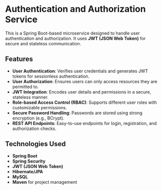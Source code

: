 # Authentication and Authorization Service

This is a Spring Boot-based microservice designed to handle user authentication and authorization. It uses **JWT (JSON Web Token)** for secure and stateless communication.

## Features

- **User Authentication**: Verifies user credentials and generates JWT tokens for sessionless authentication.
- **User Authorization**: Ensures users can only access resources they are permitted to.
- **JWT Integration**: Encodes user details and permissions in a secure, stateless manner.
- **Role-based Access Control (RBAC)**: Supports different user roles with customizable permissions.
- **Secure Password Handling**: Passwords are stored using strong encryption (e.g., BCrypt).
- **REST API Endpoints**: Easy-to-use endpoints for login, registration, and authorization checks.

## Technologies Used

- **Spring Boot**
- **Spring Security**
- **JWT (JSON Web Token)**
- **Hibernate/JPA**
- **MySQL** 
- **Maven** for project management
